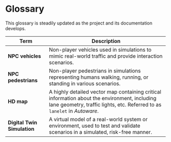 # Glossary

This glossary is steadily updated as the project and its documentation develops.

| Term                   | Description                                                                                  |
|------------------------|----------------------------------------------------------------------------------------------|
| **NPC vehicles**       | Non-player vehicles used in simulations to mimic real-world traffic and provide interaction scenarios. |
| **NPC pedestrians**    | Non-player pedestrians in simulations representing humans walking, running, or standing in various scenarios. |
| **HD map**             | A highly detailed vector map containing critical information about the environment, including lane geometry, traffic lights, etc. Referred to as `lanelet` in _Autoware_. |
| **Digital Twin Simulation** | A virtual model of a real-world system or environment, used to test and validate scenarios in a simulated, risk-free manner. |
